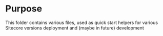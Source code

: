 # Purpose

This folder contains various files, used as quick start helpers for various Sitecore versions deployment and (maybe in future) development
